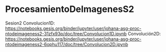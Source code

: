 # ProcesamientoDeImagenesS2
Sesion2
Convolucion1D: https://notebooks.gesis.org/binder/jupyter/user/johana-asg-proc-ntodeimageness2-31zfx93p/doc/tree/Convolucion1D.ipynb
Convolución2D: https://notebooks.gesis.org/binder/jupyter/user/johana-asg-proc-ntodeimageness2-6ophu117/doc/tree/Convolucion2D.ipynb
